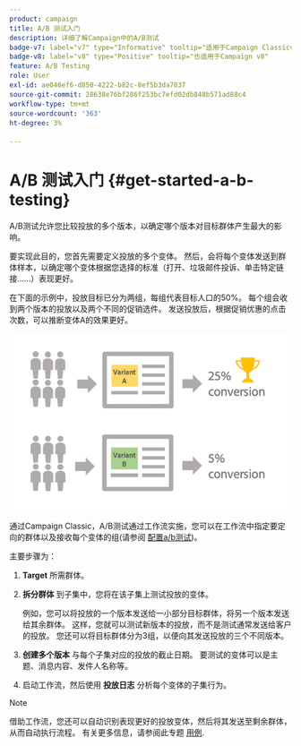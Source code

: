 ```yaml
---
product: campaign
title: A/B 测试入门
description: 详细了解Campaign中的A/B测试
badge-v7: label="v7" type="Informative" tooltip="适用于Campaign Classicv7"
badge-v8: label="v8" type="Positive" tooltip="也适用于Campaign v8"
feature: A/B Testing
role: User
exl-id: ae046ef6-d850-4222-b82c-8ef5b3da7037
source-git-commit: 28638e76bf286f253bc7efd02db848b571ad88c4
workflow-type: tm+mt
source-wordcount: '363'
ht-degree: 3%

---
```


# A/B 测试入门 {#get-started-a-b-testing}


A/B测试允许您比较投放的多个版本，以确定哪个版本对目标群体产生最大的影响。

要实现此目的，您首先需要定义投放的多个变体。 然后，会将每个变体发送到群体样本，以确定哪个变体根据您选择的标准（打开、垃圾邮件投诉、单击特定链接……）表现更好。

在下面的示例中，投放目标已分为两组，每组代表目标人口的50%。 每个组会收到两个版本的投放以及两个不同的促销选件。 发送投放后，根据促销优惠的点击次数，可以推断变体A的效果更好。

![](assets/a-b-testing-schema.png)

通过Campaign Classic，A/B测试通过工作流实施，您可以在工作流中指定要定向的群体以及接收每个变体的组(请参阅 [配置a/b测试](configuring-a-b-testing.md))。

主要步骤为：

1. **Target** 所需群体。
1. **拆分群体** 到子集中，您将在该子集上测试投放的变体。

   例如，您可以将投放的一个版本发送给一小部分目标群体，将另一个版本发送给其余群体。 这样，您就可以测试新版本的投放，而不是测试通常发送给客户的投放。 您还可以将目标群体分为3组，以便向其发送投放的三个不同版本。

1. **创建多个版本** 与每个子集对应的投放的截止日期。 要测试的变体可以是主题、消息内容、发件人名称等。
1. 启动工作流，然后使用 **投放日志** 分析每个变体的子集行为。

>[!NOTE]
>
>借助工作流，您还可以自动识别表现更好的投放变体，然后将其发送至剩余群体，从而自动执行流程。 有关更多信息，请参阅此专题 [用例](a-b-testing-use-case.md).
